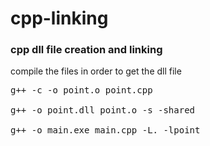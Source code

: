 # cpp-linking
<h3>cpp dll file creation and linking</h3>

compile the files in order to get the dll file

<pre>
g++ -c -o point.o point.cpp

g++ -o point.dll point.o -s -shared 

g++ -o main.exe main.cpp -L. -lpoint
</pre>
